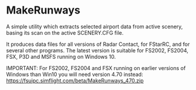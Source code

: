 # MakeRunways
A  simple utility which extracts selected airport data from active scenery, basing its scan on the active SCENERY.CFG file.

It produces data files for all versions of Radar Contact, for FStarRC, and for several other programs. The latest version is suitable for FS2002, FS2004, FSX, P3D and MSFS running on Windows 10.

IMPORTANT: For FS2002, FS2004 and FSX running on earlier versions of Windows than Win10 you will need version 4.70 instead:  https://fsuipc.simflight.com/beta/MakeRunways_470.zip
